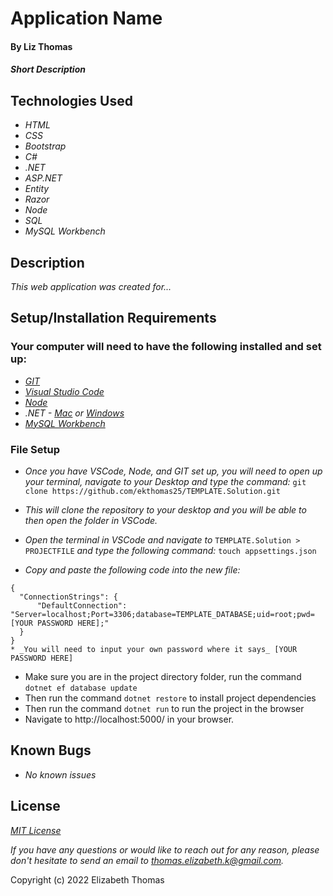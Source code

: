 # Application Name

#### By Liz Thomas

#### _Short Description_

## Technologies Used

* _HTML_
* _CSS_
* _Bootstrap_
* _C#_
* _.NET_
* _ASP.NET_
* _Entity_
* _Razor_
* _Node_
* _SQL_
* _MySQL Workbench_

## Description

_This web application was created for..._

## Setup/Installation Requirements

### Your computer will need to have the following installed and set up:
* _[GIT](https://docs.github.com/en/get-started/quickstart/set-up-git)_
* _[Visual Studio Code](https://code.visualstudio.com/download)_
* _[Node](https://nodejs.dev/learn/how-to-install-nodejs)_
* _.NET - [Mac](https://dotnet.microsoft.com/download/dotnet/thank-you/sdk-5.0.401-macos-x64-installer) or [Windows](https://dotnet.microsoft.com/download/dotnet/thank-you/sdk-5.0.401-windows-x64-installer)_
* _[MySQL Workbench](https://dev.mysql.com/downloads/file/?id=484391)_

### File Setup

* _Once you have VSCode, Node, and GIT set up, you will need to open up your terminal, navigate to your Desktop and type the command:_
`git clone https://github.com/ekthomas25/TEMPLATE.Solution.git`

* _This will clone the repository to your desktop and you will be able to then open the folder in VSCode._
* _Open the terminal in VSCode and navigate to_ `TEMPLATE.Solution > PROJECTFILE` _and type the following command:_ `touch appsettings.json`
* _Copy and paste the following code into the new file:_
```
{
  "ConnectionStrings": {
      "DefaultConnection": "Server=localhost;Port=3306;database=TEMPLATE_DATABASE;uid=root;pwd=[YOUR PASSWORD HERE];"
  }
}
* _You will need to input your own password where it says_ [YOUR PASSWORD HERE]
```
* Make sure you are in the project directory folder, run the command `dotnet ef database update`
* Then run the command `dotnet restore` to install project dependencies
* Then run the command `dotnet run` to run the project in the browser
* Navigate to http://localhost:5000/ in your browser.

## Known Bugs

* _No known issues_

## License
_[MIT License](https://opensource.org/licenses/MIT)_

_If you have any questions or would like to reach out for any reason, please don't hesitate to send an email to [thomas.elizabeth.k@gmail.com](mailto:thomas.elizabeth.k@gmail.com)._

Copyright (c) 2022 Elizabeth Thomas